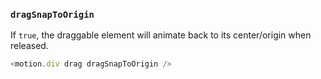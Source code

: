 ### `dragSnapToOrigin`

If `true`, the draggable element will animate back to its center/origin when released.

```javascript
<motion.div drag dragSnapToOrigin />
```